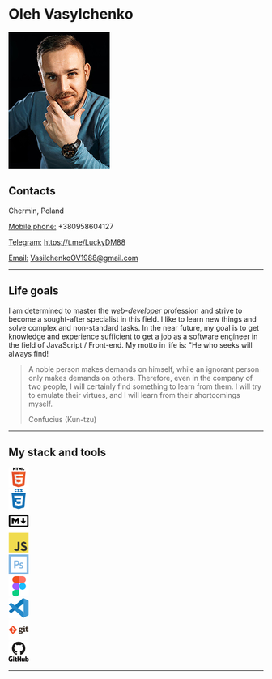 # **Oleh Vasylchenko**

![фото-Олег-Васильченко](https://raw.githubusercontent.com/kamelot88/portfolio/master/assets/myPhoto_CV.jpg)  

## **Contacts**

Chermin, Poland

[Mobile phone:](+380958604127) +380958604127

[Telegram:](https://t.me/LuckyDM88) <https://t.me/LuckyDM88>

[Email:](VasilchenkoOV1988@gmail.com) <VasilchenkoOV1988@gmail.com>  

***
## **Life goals**

I am determined to master the *web-developer* profession and strive to become a sought-after specialist in this field. I like to learn new things and solve complex and non-standard tasks. In the near future, my goal is to get knowledge and experience sufficient to get a job as a software engineer in the field of JavaScript / Front-end. My motto in life is: "He who seeks will always find!
> A noble person makes demands on himself, while an ignorant person only makes demands on others. Therefore, even in the company of two people, I will certainly find something to learn from them. I will try to emulate their virtues, and I will learn from their shortcomings myself. 
> 
> Confucius (Kun-tzu)  
***
## **My stack and tools**

<div>
    <img src="https://raw.githubusercontent.com/kamelot88/portfolio/master/assets/html5.svg" title="HTML5" alt="HTML" height="40"/>&nbsp;<br/>      
    <img src="https://raw.githubusercontent.com/kamelot88/portfolio/master/assets/css3.svg"  title="CSS3" alt="CSS" height="40"/>&nbsp;<br/>
    <img src="https://raw.githubusercontent.com/kamelot88/portfolio/master/assets/markdown-original.svg" title="Markdown" alt="markdown" height="40"/>&nbsp;<br/>
    <img src="https://raw.githubusercontent.com/kamelot88/portfolio/master/assets/javascript.svg" title="JS" alt="JS" height="40"/>&nbsp;<br/>
    <img src="https://raw.githubusercontent.com/kamelot88/portfolio/master/assets/photoshop-line.svg" title="Photoshop" alt="photoshop" height="40"/>&nbsp;<br/>
    <img src="https://raw.githubusercontent.com/kamelot88/portfolio/master/assets/figma-original.svg" title="Figma" alt="Figma" height="40"/>&nbsp;<br/>
    <img src="https://raw.githubusercontent.com/kamelot88/portfolio/master/assets/vscode-original.svg" title="Visual Studio Code" alt="Visual Studio Code" height="40"/>&nbsp;<br/>
    <img src="https://raw.githubusercontent.com/kamelot88/portfolio/master/assets/git-original-wordmark.svg" title="Git" alt="Git" height="40"/>&nbsp;<br/>
    <img src="https://raw.githubusercontent.com/kamelot88/portfolio/master/assets/github.svg" title="Github"  alt="Github" width="40"/>&nbsp;<br/>
</div>  

***